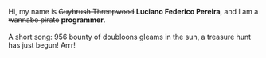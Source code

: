 Hi, my name is ~~Guybrush Threepwood~~ **Luciano Federico Pereira**, and I am a ~~wannabe pirate~~ **programmer**.<br><br>A short song: 956 bounty of doubloons gleams in the sun, a treasure hunt has just begun! Arrr!
